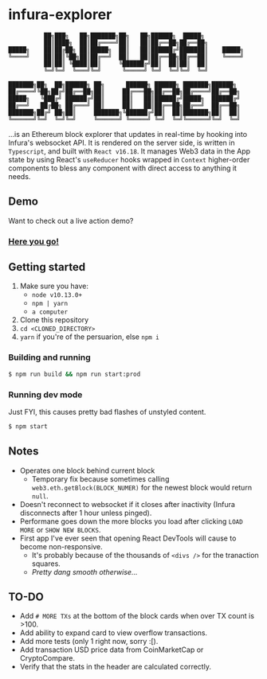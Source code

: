 # infura-explorer

```
          ██╗███╗   ██╗███████╗██╗   ██╗██████╗  █████╗           
          ██║████╗  ██║██╔════╝██║   ██║██╔══██╗██╔══██╗          
█████╗    ██║██╔██╗ ██║█████╗  ██║   ██║██████╔╝███████║    █████╗
╚════╝    ██║██║╚██╗██║██╔══╝  ██║   ██║██╔══██╗██╔══██║    ╚════╝
          ██║██║ ╚████║██║     ╚██████╔╝██║  ██║██║  ██║          
          ╚═╝╚═╝  ╚═══╝╚═╝      ╚═════╝ ╚═╝  ╚═╝╚═╝  ╚═╝          
                                                                  
███████╗██╗  ██╗██████╗ ██╗      ██████╗ ██████╗ ███████╗██████╗  
██╔════╝╚██╗██╔╝██╔══██╗██║     ██╔═══██╗██╔══██╗██╔════╝██╔══██╗ 
█████╗   ╚███╔╝ ██████╔╝██║     ██║   ██║██████╔╝█████╗  ██████╔╝ 
██╔══╝   ██╔██╗ ██╔═══╝ ██║     ██║   ██║██╔══██╗██╔══╝  ██╔══██╗ 
███████╗██╔╝ ██╗██║     ███████╗╚██████╔╝██║  ██║███████╗██║  ██║ 
╚══════╝╚═╝  ╚═╝╚═╝     ╚══════╝ ╚═════╝ ╚═╝  ╚═╝╚══════╝╚═╝  ╚═╝ 
```

...is an Ethereum block explorer that updates in real-time by hooking into Infura's websocket API. It is rendered on the server side, is written in `Typescript`, and built with `React v16.18`.
It manages Web3 data in the App state by using React's `useReducer` hooks wrapped in `Context` higher-order components to bless any component with direct access to anything it needs.

## Demo
Want to check out a live action demo?
### [Here you go!](http://ec2co-ecsel-qjw1pmxgxb5d-969144823.us-west-2.elb.amazonaws.com)


## Getting started
1) Make sure you have:
    * `node v10.13.0+`
    * `npm | yarn`
    * `a computer`
2) Clone this repository
3) `cd <CLONED_DIRECTORY>`
4) `yarn` if you're of the persuarion, else `npm i`

### Building and running
```bash
$ npm run build && npm run start:prod
```

### Running dev mode
Just FYI, this causes pretty bad flashes of unstyled content.
```bash
$ npm start
```


## Notes
* Operates one block behind current block
  * Temporary fix because sometimes calling `web3.eth.getBlock(BLOCK_NUMER)` for the newest block would return `null`.
* Doesn't reconnect to websocket if it closes after inactivity (Infura disconnects after 1 hour unless pinged).
* Performane goes down the more blocks you load after clicking `LOAD MORE` or `SHOW NEW BLOCKS`.
* First app I've ever seen that opening React DevTools will cause to become non-responsive.
  * It's probably because of the thousands of `<divs />` for the tranaction squares.
  * _Pretty dang smooth otherwise..._

## TO-DO
* Add `# MORE TXs` at the bottom of the block cards when over TX count is >100.
* Add ability to expand card to view overflow transactions.
* Add more tests (only 1 right now, sorry :[).
* Add transaction USD price data from CoinMarketCap or CryptoCompare.
* Verify that the stats in the header are calculated correctly.
